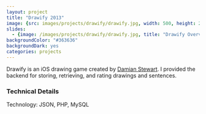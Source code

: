 ```yaml
---
layout: project
title: "Drawify 2013"
image: {src: images/projects/drawify/drawify.jpg, width: 500, height: 281, title: "Drawify Screenshots"}
slides:
  - {image: /images/projects/drawify/drawify.jpg, title: "Drawify Overview"}
backgroundColor: "#363636"
backgroundDark: yes
categories: projects
---
```


Drawify is an iOS drawing game created by [Damian Stewart](http://damianstewart.com). I provided the backend for storing, retrieving, and rating drawings and sentences.

### Technical Details
Technology: JSON, PHP, MySQL
